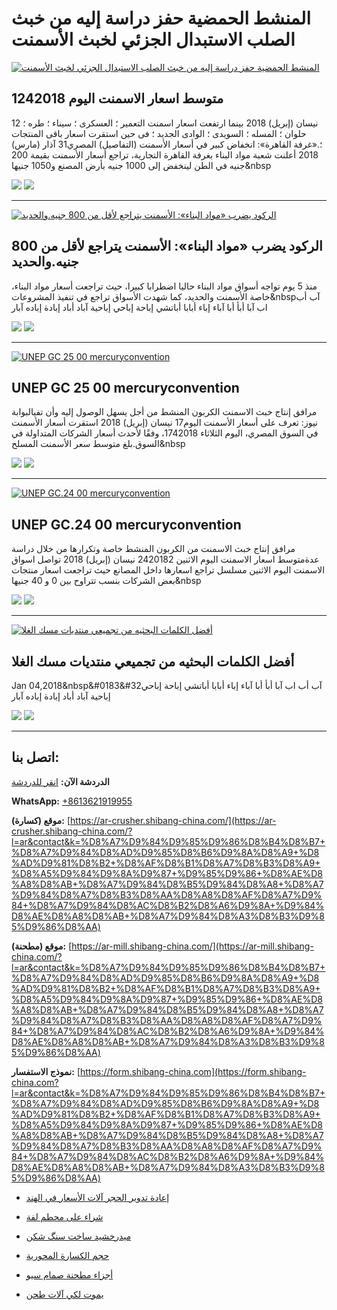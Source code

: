 # المنشط الحمضية حفز دراسة إليه من خبث الصلب الاستبدال الجزئي لخبث الأسمنت

<a href="https://swt.shibang-china.com/?n=lxq&l=ar&img&k=%D8%A7%D9%84%D9%85%D9%86%D8%B4%D8%B7+%D8%A7%D9%84%D8%AD%D9%85%D8%B6%D9%8A%D8%A9+%D8%AD%D9%81%D8%B2+%D8%AF%D8%B1%D8%A7%D8%B3%D8%A9+%D8%A5%D9%84%D9%8A%D9%87+%D9%85%D9%86+%D8%AE%D8%A8%D8%AB+%D8%A7%D9%84%D8%B5%D9%84%D8%A8+%D8%A7%D9%84%D8%A7%D8%B3%D8%AA%D8%A8%D8%AF%D8%A7%D9%84+%D8%A7%D9%84%D8%AC%D8%B2%D8%A6%D9%8A+%D9%84%D8%AE%D8%A8%D8%AB+%D8%A7%D9%84%D8%A3%D8%B3%D9%85%D9%86%D8%AA" target="_blank">![المنشط الحمضية حفز دراسة إليه من خبث الصلب الاستبدال الجزئي لخبث الأسمنت](http://static.shibang-china.com/all-800x300/1282.jpg)</a>

## متوسط اسعار الاسمنت اليوم 1242018
12 نيسان (إبريل) 2018 بينما ارتفعت اسعار اسمنت التعمير ؛ العسكرى ؛ سيناء ؛ طره ؛ حلوان ؛ المسله ؛ السويدى ؛ الوادى الجديد ؛ فى حين استقرت اسعار باقى المنتجات ؛.«غرفة القاهرة»: انخفاض كبير في أسعار الأسمنت (التفاصيل) المصري31 آذار (مارس) 2018 أعلنت شعبة مواد البناء بغرفة القاهرة التجارية، تراجع أسعار الأسمنت بقيمة 200 جنيه في الطن لينخفض إلى 1000 جنيه بأرض المصنع و1050 جنيها&nbsp


<a href="https://whatsapp.shibangsoft.com/WhatsApp.php" target="_blank" title="WhatsApp">![](http://static.shibang-china.com/icon/whatsapp.png)</a> <a href="https://swt.shibang-china.com/?n=lxq&l=ar&icon&k=%D8%A7%D9%84%D9%85%D9%86%D8%B4%D8%B7+%D8%A7%D9%84%D8%AD%D9%85%D8%B6%D9%8A%D8%A9+%D8%AD%D9%81%D8%B2+%D8%AF%D8%B1%D8%A7%D8%B3%D8%A9+%D8%A5%D9%84%D9%8A%D9%87+%D9%85%D9%86+%D8%AE%D8%A8%D8%AB+%D8%A7%D9%84%D8%B5%D9%84%D8%A8+%D8%A7%D9%84%D8%A7%D8%B3%D8%AA%D8%A8%D8%AF%D8%A7%D9%84+%D8%A7%D9%84%D8%AC%D8%B2%D8%A6%D9%8A+%D9%84%D8%AE%D8%A8%D8%AB+%D8%A7%D9%84%D8%A3%D8%B3%D9%85%D9%86%D8%AA" target="_blank">![](http://static.shibang-china.com/icon/chat-ar.png)</a>

---

<a href="https://swt.shibang-china.com/?n=lxq&l=ar&img&k=%D8%A7%D9%84%D9%85%D9%86%D8%B4%D8%B7+%D8%A7%D9%84%D8%AD%D9%85%D8%B6%D9%8A%D8%A9+%D8%AD%D9%81%D8%B2+%D8%AF%D8%B1%D8%A7%D8%B3%D8%A9+%D8%A5%D9%84%D9%8A%D9%87+%D9%85%D9%86+%D8%AE%D8%A8%D8%AB+%D8%A7%D9%84%D8%B5%D9%84%D8%A8+%D8%A7%D9%84%D8%A7%D8%B3%D8%AA%D8%A8%D8%AF%D8%A7%D9%84+%D8%A7%D9%84%D8%AC%D8%B2%D8%A6%D9%8A+%D9%84%D8%AE%D8%A8%D8%AB+%D8%A7%D9%84%D8%A3%D8%B3%D9%85%D9%86%D8%AA" target="_blank">![الركود يضرب «مواد البناء»: الأسمنت يتراجع لأقل من 800 جنيه.والحديد](http://static.shibang-china.com/all-800x300/171.jpg)</a>

## الركود يضرب «مواد البناء»: الأسمنت يتراجع لأقل من 800 جنيه.والحديد
منذ 5 يوم تواجه أسواق مواد البناء حاليا اضطرابا كبيرا، حيث تراجعت أسعار مواد البناء، خاصة الأسمنت والحديد، كما شهدت الأسواق تراجع في تنفيذ المشروعات&nbspآب أب اب آبا أبأ أبا آباء إباء أبابا أباتشي إباحة إباحي إباحية آباد أباد إبادة إباده آبار


<a href="https://whatsapp.shibangsoft.com/WhatsApp.php" target="_blank" title="WhatsApp">![](http://static.shibang-china.com/icon/whatsapp.png)</a> <a href="https://swt.shibang-china.com/?n=lxq&l=ar&icon&k=%D8%A7%D9%84%D9%85%D9%86%D8%B4%D8%B7+%D8%A7%D9%84%D8%AD%D9%85%D8%B6%D9%8A%D8%A9+%D8%AD%D9%81%D8%B2+%D8%AF%D8%B1%D8%A7%D8%B3%D8%A9+%D8%A5%D9%84%D9%8A%D9%87+%D9%85%D9%86+%D8%AE%D8%A8%D8%AB+%D8%A7%D9%84%D8%B5%D9%84%D8%A8+%D8%A7%D9%84%D8%A7%D8%B3%D8%AA%D8%A8%D8%AF%D8%A7%D9%84+%D8%A7%D9%84%D8%AC%D8%B2%D8%A6%D9%8A+%D9%84%D8%AE%D8%A8%D8%AB+%D8%A7%D9%84%D8%A3%D8%B3%D9%85%D9%86%D8%AA" target="_blank">![](http://static.shibang-china.com/icon/chat-ar.png)</a>

---

<a href="https://swt.shibang-china.com/?n=lxq&l=ar&img&k=%D8%A7%D9%84%D9%85%D9%86%D8%B4%D8%B7+%D8%A7%D9%84%D8%AD%D9%85%D8%B6%D9%8A%D8%A9+%D8%AD%D9%81%D8%B2+%D8%AF%D8%B1%D8%A7%D8%B3%D8%A9+%D8%A5%D9%84%D9%8A%D9%87+%D9%85%D9%86+%D8%AE%D8%A8%D8%AB+%D8%A7%D9%84%D8%B5%D9%84%D8%A8+%D8%A7%D9%84%D8%A7%D8%B3%D8%AA%D8%A8%D8%AF%D8%A7%D9%84+%D8%A7%D9%84%D8%AC%D8%B2%D8%A6%D9%8A+%D9%84%D8%AE%D8%A8%D8%AB+%D8%A7%D9%84%D8%A3%D8%B3%D9%85%D9%86%D8%AA" target="_blank">![UNEP GC 25 00 mercuryconvention](http://static.shibang-china.com/all-800x300/1468.jpg)</a>

## UNEP GC 25 00 mercuryconvention
مرافق إنتاج خبث الاسمنت الكربون المنشط من أجل يسهل الوصول إليه وأن تفيالبوابة نيوز: تعرف على أسعار الأسمنت اليوم17 نيسان (إبريل) 2018 استقرت أسعار الأسمنت في السوق المصري، اليوم الثلاثاء 1742018، وفقًا لأحدث أسعار الشركات المتداولة في السوق.بلغ متوسط سعر الأسمنت المسلح&nbsp


<a href="https://whatsapp.shibangsoft.com/WhatsApp.php" target="_blank" title="WhatsApp">![](http://static.shibang-china.com/icon/whatsapp.png)</a> <a href="https://swt.shibang-china.com/?n=lxq&l=ar&icon&k=%D8%A7%D9%84%D9%85%D9%86%D8%B4%D8%B7+%D8%A7%D9%84%D8%AD%D9%85%D8%B6%D9%8A%D8%A9+%D8%AD%D9%81%D8%B2+%D8%AF%D8%B1%D8%A7%D8%B3%D8%A9+%D8%A5%D9%84%D9%8A%D9%87+%D9%85%D9%86+%D8%AE%D8%A8%D8%AB+%D8%A7%D9%84%D8%B5%D9%84%D8%A8+%D8%A7%D9%84%D8%A7%D8%B3%D8%AA%D8%A8%D8%AF%D8%A7%D9%84+%D8%A7%D9%84%D8%AC%D8%B2%D8%A6%D9%8A+%D9%84%D8%AE%D8%A8%D8%AB+%D8%A7%D9%84%D8%A3%D8%B3%D9%85%D9%86%D8%AA" target="_blank">![](http://static.shibang-china.com/icon/chat-ar.png)</a>

---

<a href="https://swt.shibang-china.com/?n=lxq&l=ar&img&k=%D8%A7%D9%84%D9%85%D9%86%D8%B4%D8%B7+%D8%A7%D9%84%D8%AD%D9%85%D8%B6%D9%8A%D8%A9+%D8%AD%D9%81%D8%B2+%D8%AF%D8%B1%D8%A7%D8%B3%D8%A9+%D8%A5%D9%84%D9%8A%D9%87+%D9%85%D9%86+%D8%AE%D8%A8%D8%AB+%D8%A7%D9%84%D8%B5%D9%84%D8%A8+%D8%A7%D9%84%D8%A7%D8%B3%D8%AA%D8%A8%D8%AF%D8%A7%D9%84+%D8%A7%D9%84%D8%AC%D8%B2%D8%A6%D9%8A+%D9%84%D8%AE%D8%A8%D8%AB+%D8%A7%D9%84%D8%A3%D8%B3%D9%85%D9%86%D8%AA" target="_blank">![UNEP GC.24 00 mercuryconvention](http://static.shibang-china.com/all-800x300/806.jpg)</a>

## UNEP GC.24 00 mercuryconvention
مرافق إنتاج خبث الاسمنت من الكربون المنشط خاصة وتكرارها من خلال دراسة عدةمتوسط اسعار الاسمنت اليوم الاثنين 2420182 نيسان (إبريل) 2018 تواصل اسواق الاسمنت اليوم الاثنين مسلسل تراجع اسعارها داخل المصانع حيث تراجعت اسعار منتجات بعض الشركات بنسب تتراوح بين 0 و 40 جنيها&nbsp


<a href="https://whatsapp.shibangsoft.com/WhatsApp.php" target="_blank" title="WhatsApp">![](http://static.shibang-china.com/icon/whatsapp.png)</a> <a href="https://swt.shibang-china.com/?n=lxq&l=ar&icon&k=%D8%A7%D9%84%D9%85%D9%86%D8%B4%D8%B7+%D8%A7%D9%84%D8%AD%D9%85%D8%B6%D9%8A%D8%A9+%D8%AD%D9%81%D8%B2+%D8%AF%D8%B1%D8%A7%D8%B3%D8%A9+%D8%A5%D9%84%D9%8A%D9%87+%D9%85%D9%86+%D8%AE%D8%A8%D8%AB+%D8%A7%D9%84%D8%B5%D9%84%D8%A8+%D8%A7%D9%84%D8%A7%D8%B3%D8%AA%D8%A8%D8%AF%D8%A7%D9%84+%D8%A7%D9%84%D8%AC%D8%B2%D8%A6%D9%8A+%D9%84%D8%AE%D8%A8%D8%AB+%D8%A7%D9%84%D8%A3%D8%B3%D9%85%D9%86%D8%AA" target="_blank">![](http://static.shibang-china.com/icon/chat-ar.png)</a>

---

<a href="https://swt.shibang-china.com/?n=lxq&l=ar&img&k=%D8%A7%D9%84%D9%85%D9%86%D8%B4%D8%B7+%D8%A7%D9%84%D8%AD%D9%85%D8%B6%D9%8A%D8%A9+%D8%AD%D9%81%D8%B2+%D8%AF%D8%B1%D8%A7%D8%B3%D8%A9+%D8%A5%D9%84%D9%8A%D9%87+%D9%85%D9%86+%D8%AE%D8%A8%D8%AB+%D8%A7%D9%84%D8%B5%D9%84%D8%A8+%D8%A7%D9%84%D8%A7%D8%B3%D8%AA%D8%A8%D8%AF%D8%A7%D9%84+%D8%A7%D9%84%D8%AC%D8%B2%D8%A6%D9%8A+%D9%84%D8%AE%D8%A8%D8%AB+%D8%A7%D9%84%D8%A3%D8%B3%D9%85%D9%86%D8%AA" target="_blank">![أفضل الكلمات البحثيه من تجميعي منتديات مسك الغلا](http://static.shibang-china.com/all-800x300/437.jpg)</a>

## أفضل الكلمات البحثيه من تجميعي منتديات مسك الغلا
Jan 04,2018&nbsp&#0183&#32آب أب اب آبا أبأ أبا آباء إباء أبابا أباتشي إباحة إباحي إباحية آباد أباد إبادة إباده آبار

<a href="https://whatsapp.shibangsoft.com/WhatsApp.php" target="_blank" title="WhatsApp">![](http://static.shibang-china.com/icon/whatsapp.png)</a> <a href="https://swt.shibang-china.com/?l=ar&icon&k=%D8%A7%D9%84%D9%85%D9%86%D8%B4%D8%B7+%D8%A7%D9%84%D8%AD%D9%85%D8%B6%D9%8A%D8%A9+%D8%AD%D9%81%D8%B2+%D8%AF%D8%B1%D8%A7%D8%B3%D8%A9+%D8%A5%D9%84%D9%8A%D9%87+%D9%85%D9%86+%D8%AE%D8%A8%D8%AB+%D8%A7%D9%84%D8%B5%D9%84%D8%A8+%D8%A7%D9%84%D8%A7%D8%B3%D8%AA%D8%A8%D8%AF%D8%A7%D9%84+%D8%A7%D9%84%D8%AC%D8%B2%D8%A6%D9%8A+%D9%84%D8%AE%D8%A8%D8%AB+%D8%A7%D9%84%D8%A3%D8%B3%D9%85%D9%86%D8%AA" target="_blank">![](http://static.shibang-china.com/icon/chat-ar.png)</a>

---
## اتصل بنا:

**الدردشة الآن:** [انقر للدردشة](https://swt.shibang-china.com?l=ar&contact&k=%D8%A7%D9%84%D9%85%D9%86%D8%B4%D8%B7+%D8%A7%D9%84%D8%AD%D9%85%D8%B6%D9%8A%D8%A9+%D8%AD%D9%81%D8%B2+%D8%AF%D8%B1%D8%A7%D8%B3%D8%A9+%D8%A5%D9%84%D9%8A%D9%87+%D9%85%D9%86+%D8%AE%D8%A8%D8%AB+%D8%A7%D9%84%D8%B5%D9%84%D8%A8+%D8%A7%D9%84%D8%A7%D8%B3%D8%AA%D8%A8%D8%AF%D8%A7%D9%84+%D8%A7%D9%84%D8%AC%D8%B2%D8%A6%D9%8A+%D9%84%D8%AE%D8%A8%D8%AB+%D8%A7%D9%84%D8%A3%D8%B3%D9%85%D9%86%D8%AA)

**WhatsApp:**  [+8613621919955](https://whatsapp.shibangsoft.com/WhatsApp.php)

**موقع (كسارة):** [https://ar-crusher.shibang-china.com/](https://ar-crusher.shibang-china.com/?l=ar&contact&k=%D8%A7%D9%84%D9%85%D9%86%D8%B4%D8%B7+%D8%A7%D9%84%D8%AD%D9%85%D8%B6%D9%8A%D8%A9+%D8%AD%D9%81%D8%B2+%D8%AF%D8%B1%D8%A7%D8%B3%D8%A9+%D8%A5%D9%84%D9%8A%D9%87+%D9%85%D9%86+%D8%AE%D8%A8%D8%AB+%D8%A7%D9%84%D8%B5%D9%84%D8%A8+%D8%A7%D9%84%D8%A7%D8%B3%D8%AA%D8%A8%D8%AF%D8%A7%D9%84+%D8%A7%D9%84%D8%AC%D8%B2%D8%A6%D9%8A+%D9%84%D8%AE%D8%A8%D8%AB+%D8%A7%D9%84%D8%A3%D8%B3%D9%85%D9%86%D8%AA)

**موقع (مطحنة):** [https://ar-mill.shibang-china.com/](https://ar-mill.shibang-china.com/?l=ar&contact&k=%D8%A7%D9%84%D9%85%D9%86%D8%B4%D8%B7+%D8%A7%D9%84%D8%AD%D9%85%D8%B6%D9%8A%D8%A9+%D8%AD%D9%81%D8%B2+%D8%AF%D8%B1%D8%A7%D8%B3%D8%A9+%D8%A5%D9%84%D9%8A%D9%87+%D9%85%D9%86+%D8%AE%D8%A8%D8%AB+%D8%A7%D9%84%D8%B5%D9%84%D8%A8+%D8%A7%D9%84%D8%A7%D8%B3%D8%AA%D8%A8%D8%AF%D8%A7%D9%84+%D8%A7%D9%84%D8%AC%D8%B2%D8%A6%D9%8A+%D9%84%D8%AE%D8%A8%D8%AB+%D8%A7%D9%84%D8%A3%D8%B3%D9%85%D9%86%D8%AA)

**نموذج الاستفسار:** [https://form.shibang-china.com](https://form.shibang-china.com?l=ar&contact&k=%D8%A7%D9%84%D9%85%D9%86%D8%B4%D8%B7+%D8%A7%D9%84%D8%AD%D9%85%D8%B6%D9%8A%D8%A9+%D8%AD%D9%81%D8%B2+%D8%AF%D8%B1%D8%A7%D8%B3%D8%A9+%D8%A5%D9%84%D9%8A%D9%87+%D9%85%D9%86+%D8%AE%D8%A8%D8%AB+%D8%A7%D9%84%D8%B5%D9%84%D8%A8+%D8%A7%D9%84%D8%A7%D8%B3%D8%AA%D8%A8%D8%AF%D8%A7%D9%84+%D8%A7%D9%84%D8%AC%D8%B2%D8%A6%D9%8A+%D9%84%D8%AE%D8%A8%D8%AB+%D8%A7%D9%84%D8%A3%D8%B3%D9%85%D9%86%D8%AA)

* [إعادة تدوير الحجر آلات الأسعار في الهند](../45/%D8%A5%D8%B9%D8%A7%D8%AF%D8%A9%20%D8%AA%D8%AF%D9%88%D9%8A%D8%B1%20%D8%A7%D9%84%D8%AD%D8%AC%D8%B1%20%D8%A2%D9%84%D8%A7%D8%AA%20%D8%A7%D9%84%D8%A3%D8%B3%D8%B9%D8%A7%D8%B1%20%D9%81%D9%8A%20%D8%A7%D9%84%D9%87%D9%86%D8%AF.md)

* [شراء على محطم لفة](../41/%D8%B4%D8%B1%D8%A7%D8%A1%20%D8%B9%D9%84%D9%89%20%D9%85%D8%AD%D8%B7%D9%85%20%D9%84%D9%81%D8%A9.md)

* [میدرخشید ساخت سنگ شکن](../42/%D9%85%DB%8C%D8%AF%D8%B1%D8%AE%D8%B4%DB%8C%D8%AF%20%D8%B3%D8%A7%D8%AE%D8%AA%20%D8%B3%D9%86%DA%AF%20%D8%B4%DA%A9%D9%86.md)

* [حجم الكسارة المحورية](../44/%D8%AD%D8%AC%D9%85%20%D8%A7%D9%84%D9%83%D8%B3%D8%A7%D8%B1%D8%A9%20%D8%A7%D9%84%D9%85%D8%AD%D9%88%D8%B1%D9%8A%D8%A9.md)

* [أجزاء مطحنة صمام سيو](../42/%D8%A3%D8%AC%D8%B2%D8%A7%D8%A1%20%D9%85%D8%B7%D8%AD%D9%86%D8%A9%20%D8%B5%D9%85%D8%A7%D9%85%20%D8%B3%D9%8A%D9%88.md)

* [يموت لكي آلات طحن](../45/%D9%8A%D9%85%D9%88%D8%AA%20%D9%84%D9%83%D9%8A%20%D8%A2%D9%84%D8%A7%D8%AA%20%D8%B7%D8%AD%D9%86.md)